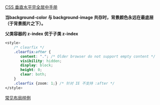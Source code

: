 [CSS 垂直水平完全居中手册](http://mp.weixin.qq.com/s/QxYEVHskAyCnZMJ20oUPJQ)

**当background-color 与 background-image 共存时，背景颜色永远在最底层（于背景图片之下）。**

**父类容器的 z-index 优于子类 z-index**


``` css
<style>
	/* clearfix */
	.clearfix:after {
	   content: "."; /* Older browser do not support empty content */
	   visibility: hidden;
	   display: block;
	   height: 0;
	   clear: both;
	}
	.clearfix {zoom: 1;} /* 针对 IE 不支持 :after */
</style>
```

[常见布局样例](https://li-xinyang.gitbooks.io/frontend-notebook/content/chapter1/04_09_layout_demo.html)